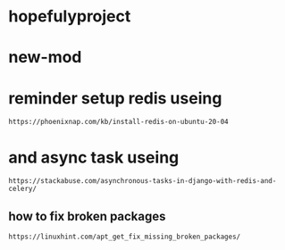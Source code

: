 # hopefulyproject
# new-mod


# reminder setup redis useing 
	https://phoenixnap.com/kb/install-redis-on-ubuntu-20-04

# and async task useing 
	https://stackabuse.com/asynchronous-tasks-in-django-with-redis-and-celery/


## how to fix broken packages
	https://linuxhint.com/apt_get_fix_missing_broken_packages/